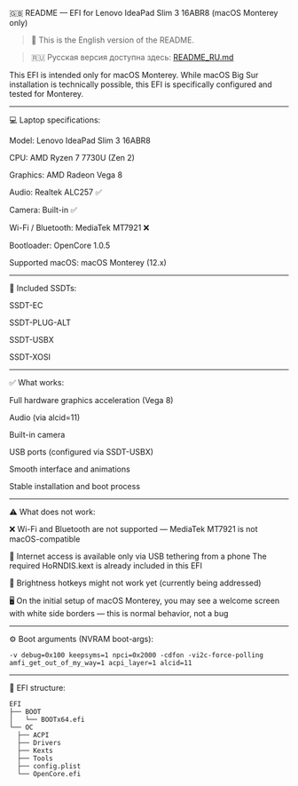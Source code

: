 
🇬🇧 README — EFI for Lenovo IdeaPad Slim 3 16ABR8 (macOS Monterey only)

> 📌 This is the English version of the README.

>🇷🇺 Русская версия доступна здесь: [README_RU.md](README_RU.MD)



This EFI is intended only for macOS Monterey.
While macOS Big Sur installation is technically possible, this EFI is specifically configured and tested for Monterey.


---

💻 Laptop specifications:

Model: Lenovo IdeaPad Slim 3 16ABR8

CPU: AMD Ryzen 7 7730U (Zen 2)

Graphics: AMD Radeon Vega 8

Audio: Realtek ALC257 ✅

Camera: Built-in ✅

Wi-Fi / Bluetooth: MediaTek MT7921 ❌

Bootloader: OpenCore 1.0.5

Supported macOS: macOS Monterey (12.x)



---

🧩 Included SSDTs:

SSDT-EC

SSDT-PLUG-ALT

SSDT-USBX

SSDT-XOSI



---

✅ What works:

Full hardware graphics acceleration (Vega 8)

Audio (via alcid=11)

Built-in camera

USB ports (configured via SSDT-USBX)

Smooth interface and animations

Stable installation and boot process



---

⚠️ What does not work:

❌ Wi-Fi and Bluetooth are not supported — MediaTek MT7921 is not macOS-compatible

🔌 Internet access is available only via USB tethering from a phone
The required HoRNDIS.kext is already included in this EFI

🔅 Brightness hotkeys might not work yet (currently being addressed)

🖥️ On the initial setup of macOS Monterey, you may see a welcome screen with white side borders — this is normal behavior, not a bug



---

⚙️ Boot arguments (NVRAM boot-args):
```
-v debug=0x100 keepsyms=1 npci=0x2000 -cdfon -vi2c-force-polling amfi_get_out_of_my_way=1 acpi_layer=1 alcid=11
```

---

📁 EFI structure:
```
EFI
├── BOOT
│   └── BOOTx64.efi
└── OC
  ├── ACPI
  ├── Drivers
  ├── Kexts
  ├── Tools
  ├── config.plist
  └── OpenCore.efi
